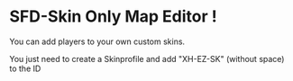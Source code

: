 # SFD-Skin Only Map Editor !
 
You can add players to your own custom skins.

You just need to create a Skinprofile and add "XH-EZ-SK" (without space) to the ID

